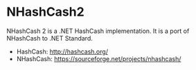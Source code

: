 # NHashCash2

NHashCash 2 is a .NET HashCash implementation. It is a port of NHashCash to .NET Standard.  

- HashCash: http://hashcash.org/
- NHashCash: https://sourceforge.net/projects/nhashcash/